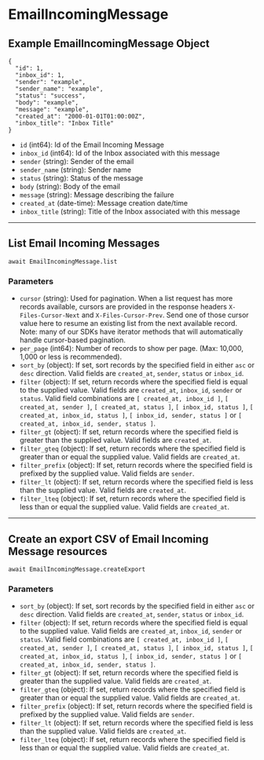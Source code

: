 # EmailIncomingMessage

## Example EmailIncomingMessage Object

```
{
  "id": 1,
  "inbox_id": 1,
  "sender": "example",
  "sender_name": "example",
  "status": "success",
  "body": "example",
  "message": "example",
  "created_at": "2000-01-01T01:00:00Z",
  "inbox_title": "Inbox Title"
}
```

* `id` (int64): Id of the Email Incoming Message
* `inbox_id` (int64): Id of the Inbox associated with this message
* `sender` (string): Sender of the email
* `sender_name` (string): Sender name
* `status` (string): Status of the message
* `body` (string): Body of the email
* `message` (string): Message describing the failure
* `created_at` (date-time): Message creation date/time
* `inbox_title` (string): Title of the Inbox associated with this message

---

## List Email Incoming Messages

```
await EmailIncomingMessage.list
```


### Parameters

* `cursor` (string): Used for pagination.  When a list request has more records available, cursors are provided in the response headers `X-Files-Cursor-Next` and `X-Files-Cursor-Prev`.  Send one of those cursor value here to resume an existing list from the next available record.  Note: many of our SDKs have iterator methods that will automatically handle cursor-based pagination.
* `per_page` (int64): Number of records to show per page.  (Max: 10,000, 1,000 or less is recommended).
* `sort_by` (object): If set, sort records by the specified field in either `asc` or `desc` direction. Valid fields are `created_at`, `sender`, `status` or `inbox_id`.
* `filter` (object): If set, return records where the specified field is equal to the supplied value. Valid fields are `created_at`, `inbox_id`, `sender` or `status`. Valid field combinations are `[ created_at, inbox_id ]`, `[ created_at, sender ]`, `[ created_at, status ]`, `[ inbox_id, status ]`, `[ created_at, inbox_id, status ]`, `[ inbox_id, sender, status ]` or `[ created_at, inbox_id, sender, status ]`.
* `filter_gt` (object): If set, return records where the specified field is greater than the supplied value. Valid fields are `created_at`.
* `filter_gteq` (object): If set, return records where the specified field is greater than or equal the supplied value. Valid fields are `created_at`.
* `filter_prefix` (object): If set, return records where the specified field is prefixed by the supplied value. Valid fields are `sender`.
* `filter_lt` (object): If set, return records where the specified field is less than the supplied value. Valid fields are `created_at`.
* `filter_lteq` (object): If set, return records where the specified field is less than or equal the supplied value. Valid fields are `created_at`.

---

## Create an export CSV of Email Incoming Message resources

```
await EmailIncomingMessage.createExport
```


### Parameters

* `sort_by` (object): If set, sort records by the specified field in either `asc` or `desc` direction. Valid fields are `created_at`, `sender`, `status` or `inbox_id`.
* `filter` (object): If set, return records where the specified field is equal to the supplied value. Valid fields are `created_at`, `inbox_id`, `sender` or `status`. Valid field combinations are `[ created_at, inbox_id ]`, `[ created_at, sender ]`, `[ created_at, status ]`, `[ inbox_id, status ]`, `[ created_at, inbox_id, status ]`, `[ inbox_id, sender, status ]` or `[ created_at, inbox_id, sender, status ]`.
* `filter_gt` (object): If set, return records where the specified field is greater than the supplied value. Valid fields are `created_at`.
* `filter_gteq` (object): If set, return records where the specified field is greater than or equal the supplied value. Valid fields are `created_at`.
* `filter_prefix` (object): If set, return records where the specified field is prefixed by the supplied value. Valid fields are `sender`.
* `filter_lt` (object): If set, return records where the specified field is less than the supplied value. Valid fields are `created_at`.
* `filter_lteq` (object): If set, return records where the specified field is less than or equal the supplied value. Valid fields are `created_at`.

